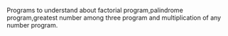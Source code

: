 Programs to understand about factorial program,palindrome program,greatest number among three program and multiplication of any number program.
